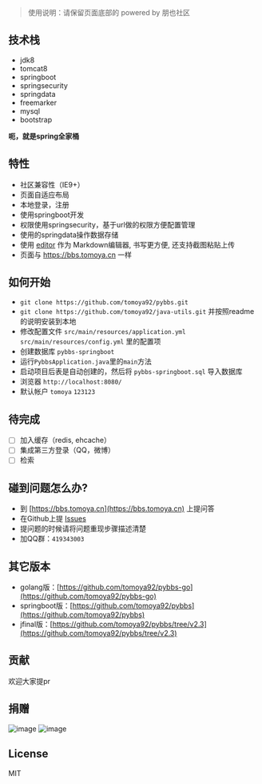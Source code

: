 > 使用说明：请保留页面底部的 powered by 朋也社区

## 技术栈

- jdk8
- tomcat8
- springboot
- springsecurity
- springdata
- freemarker
- mysql
- bootstrap

**呃，就是spring全家桶**

## 特性

- 社区兼容性（IE9+）
- 页面自适应布局
- 本地登录，注册
- 使用springboot开发
- 权限使用springsecurity，基于url做的权限方便配置管理
- 使用的springdata操作数据存储
- 使用 [editor](https://github.com/lepture/editor) 作为 Markdown编辑器, 书写更方便, 还支持截图粘贴上传
- 页面与 https://bbs.tomoya.cn 一样 

## 如何开始

- `git clone https://github.com/tomoya92/pybbs.git`
- `git clone https://github.com/tomoya92/java-utils.git` 并按照readme的说明安装到本地 
- 修改配置文件 `src/main/resources/application.yml` `src/main/resources/config.yml` 里的配置项
- 创建数据库 `pybbs-springboot`
- 运行`PybbsApplication.java`里的`main`方法
- 启动项目后表是自动创建的，然后将 `pybbs-springboot.sql` 导入数据库
- 浏览器 `http://localhost:8080/`
- 默认帐户 `tomoya` `123123`

## 待完成

- [ ] 加入缓存（redis, ehcache）
- [ ] 集成第三方登录（QQ，微博）
- [ ] 检索

## 碰到问题怎么办?

- 到 [https://bbs.tomoya.cn](https://bbs.tomoya.cn) 上提问答
- 在Github上提 [Issues](https://github.com/tomoya92/pybbs/issues)
- 提问题的时候请将问题重现步骤描述清楚
- 加QQ群：`419343003`

## 其它版本

- golang版：[https://github.com/tomoya92/pybbs-go](https://github.com/tomoya92/pybbs-go)
- springboot版：[https://github.com/tomoya92/pybbs](https://github.com/tomoya92/pybbs)
- jfinal版：[https://github.com/tomoya92/pybbs/tree/v2.3](https://github.com/tomoya92/pybbs/tree/v2.3)

## 贡献

欢迎大家提pr

## 捐赠

![image](https://cloud.githubusercontent.com/assets/6915570/18000010/9283d530-6bae-11e6-8c34-cd27060b9074.png)
![image](https://cloud.githubusercontent.com/assets/6915570/17999995/7c2a4db4-6bae-11e6-891c-4b6bc4f00f4b.png)

## License

MIT
